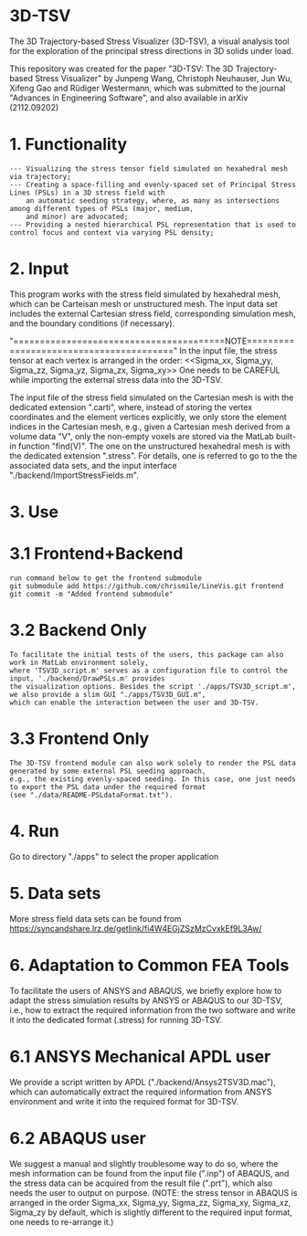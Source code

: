 # 3D-TSV
The 3D Trajectory-based Stress Visualizer (3D-TSV), a visual analysis tool for the exploration 
of the principal stress directions in 3D solids under load.

This repository was created for the paper "3D-TSV: The 3D Trajectory-based Stress Visualizer" 
	by Junpeng Wang, Christoph Neuhauser, Jun Wu, Xifeng Gao and Rüdiger Westermann, 
which was submitted to the journal "Advances in Engineering Software", and also available in arXiv (2112.09202)

# 1. Functionality
	--- Visualizing the stress tensor field simulated on hexahedral mesh via trajectory;
	---	Creating a space-filling and evenly-spaced set of Principal Stress Lines (PSLs) in a 3D stress field with 
		an automatic seeding strategy, where, as many as intersections among different types of PSLs (major, medium, 
		and minor) are advocated;
	--- Providing a nested hierarchical PSL representation that is used to control focus and context via varying PSL density;

# 2. Input
This program works with the stress field simulated by hexahedral mesh, which can be Carteisan mesh or unstructured mesh. The 
input data set includes the external Cartesian stress field, corresponding simulation mesh, and the boundary conditions (if necessary). 

"========================================NOTE========================================"
In the input file, the stress tensor at each vertex is arranged in the order: 
	<<Sigma_xx, Sigma_yy, Sigma_zz, Sigma_yz, Sigma_zx, Sigma_xy>>
One needs to be CAREFUL while importing the external stress data into the 3D-TSV.

The input file of the stress field simulated on the Cartesian mesh is with the dedicated extension ".carti", 
where, instead of storing the vertex coordinates and the element vertices explicitly, we only store the element indices
in the Cartesian mesh, e.g., given a Cartesian mesh derived from a volume data "V", only the non-empty voxels are stored via
the MatLab built-in function "find(V)". The one on the unstructured hexahedral mesh is with the dedicated extension ".stress". 
For details, one is referred to go to the the associated data sets, and the input interface "./backend/ImportStressFields.m".

# 3. Use
# 3.1 Frontend+Backend
	run command below to get the frontend submodule
	git submodule add https://github.com/chrismile/LineVis.git frontend git commit -m "Added frontend submodule"
# 3.2 Backend Only
	To facilitate the initial tests of the users, this package can also work in MatLab environment solely, 
	where 'TSV3D_script.m' serves as a configuration file to control the input, './backend/DrawPSLs.m' provides 
	the visualization options. Besides the script './apps/TSV3D_script.m', we also provide a slim GUI "./apps/TSV3D_GUI.m", 
	which can enable the interaction between the user and 3D-TSV.
# 3.3 Frontend Only
	The 3D-TSV frontend module can also work solely to render the PSL data generated by some external PSL seeding approach,
	e.g., the existing evenly-spaced seeding. In this case, one just needs to export the PSL data under the required format
	(see "./data/README-PSLdataFormat.txt").

# 4. Run
Go to directory "./apps" to select the proper application

# 5. Data sets
More stress field data sets can be found from	https://syncandshare.lrz.de/getlink/fi4W4EGjZSzMzCvxkEf9L3Aw/
	
# 6. Adaptation to Common FEA Tools
To facilitate the users of ANSYS and ABAQUS, we briefly explore how to adapt the stress simulation results by ANSYS or ABAQUS 
to our 3D-TSV, i.e., how to extract the required information from the two software and write it into the dedicated 
format (.stress) for running 3D-TSV.
# 6.1 ANSYS Mechanical APDL user
We provide a script written by APDL ("./backend/Ansys2TSV3D.mac"), which can automatically extract the required 
information from ANSYS environment and write it into the required format for 3D-TSV.
# 6.2 ABAQUS user
We suggest a manual and slightly troublesome way to do so, where the mesh information can be found from the input 
file (".inp") of ABAQUS, and the stress data can be acquired from the result file (".prt"), which also needs the user 
to output on purpose. 
(NOTE: the stress tensor in ABAQUS is arranged in the order Sigma_xx, Sigma_yy, Sigma_zz, Sigma_xy, Sigma_xz, Sigma_zy by default,
which is slightly different to the required input format, one needs to re-arrange it.)
